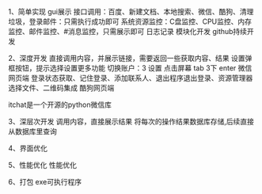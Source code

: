 1、简单实现
gui展示
接口调用：百度、新建文档、本地搜索、微信、酷狗、清理垃圾，登录邮件：只需执行成功即可
系统资源监控：C盘监控、CPU监控、内存监控、邮件监控、#消息监控，只需展示即可
日志记录
模块化开发
github持续开发

2、深度开发
直接调用内容，并展示链接，需要返回一些获取内容、结果
设置弹框按钮，提示选择设置更多功能
切换账户：3 设置 点击屏幕 tab 3下 enter 
微信网页端 登录状态获取、记住登录、添加联系人、退出程序退出登录、资源管理器选择文件、二维码集成
酷狗网页端


itchat是一个开源的python微信库

3、深层次开发
调用内容，直接展示结果
将每次的操作结果数据库存储,后续直接从数据库里查询

4、界面优化

5、性能优化
性能优化


6、打包
exe可执行程序
